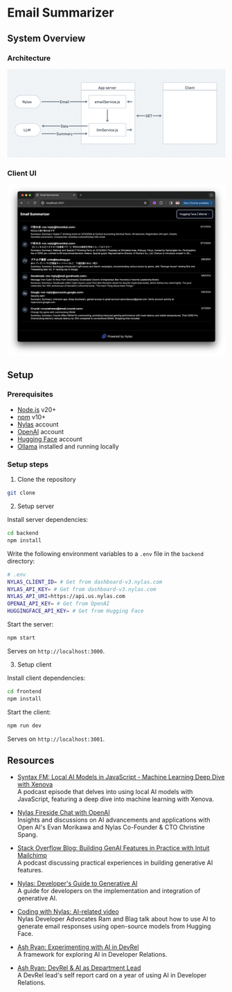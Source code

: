 # Email Summarizer

## System Overview

### Architecture

![](/images/architecture.png)

### Client UI

![Client UI](/images/client.png)

## Setup

### Prerequisites

- [Node.js](https://nodejs.org/en/download/) v20+
- [npm](https://www.npmjs.com/get-npm) v10+
- [Nylas](https://dashboard-v3.nylas.com?utm_source=nylas-samples&utm_medium=devrel-surfaces&utm_campaign=&utm_content=apidays-austin-2024) account
- [OpenAI](https://openai.com) account
- [Hugging Face](https://huggingface.co) account
- [Ollama](https://ollama.com) installed and running locally

### Setup steps

1. Clone the repository

```bash
git clone
```

2. Setup server

Install server dependencies:

```bash
cd backend
npm install
```

Write the following environment variables to a `.env` file in the `backend` directory:

```bash
# .env
NYLAS_CLIENT_ID= # Get from dashboard-v3.nylas.com
NYLAS_API_KEY= # Get from dashboard-v3.nylas.com
NYLAS_API_URI=https://api.us.nylas.com
OPENAI_API_KEY= # Get from OpenAI
HUGGINGFACE_API_KEY= # Get from Hugging Face
```

Start the server:

```bash
npm start
```

Serves on `http://localhost:3000`.

3. Setup client

Install client dependencies:

```bash
cd frontend
npm install
```

Start the client:

```bash
npm run dev
```

Serves on `http://localhost:3001`.

## Resources

- [Syntax FM: Local AI Models in JavaScript - Machine Learning Deep Dive with Xenova](https://syntax.fm/show/740/local-ai-models-in-javascript-machine-learning-deep-dive-with-xenova)  
  A podcast episode that delves into using local AI models with JavaScript, featuring a deep dive into machine learning with Xenova.

- [Nylas Fireside Chat with OpenAI](https://info.nylas.com/firesidechat-openai-registrationpage.html?utm_source=nylas-samples&utm_medium=devrel-surfaces&utm_campaign=&utm_content=apidays-austin-2024)  
  Insights and discussions on AI advancements and applications with Open AI's Evan Morikawa and Nylas Co-Founder & CTO Christine Spang.

- [Stack Overflow Blog: Building GenAI Features in Practice with Intuit Mailchimp](https://stackoverflow.blog/2024/03/06/building-genai-features-in-practice-with-intuit-mailchimp/)  
  A podcast discussing practical experiences in building generative AI features.

- [Nylas: Developer's Guide to Generative AI](https://www.nylas.com/developers-guide-to-generative-ai?utm_source=nylas-samples&utm_medium=devrel-surfaces&utm_campaign=&utm_content=apidays-austin-2024)  
  A guide for developers on the implementation and integration of generative AI.

- [Coding with Nylas: AI-related video](https://www.youtube.com/watch?v=KNJWMGExt18)  
  Nylas Developer Advocates Ram and Blag talk about how to use AI to generate email responses using open-source models from Hugging Face.

- [Ash Ryan: Experimenting with AI in DevRel](https://www.ashryan.io/experimenting-with-ai-in-devrel/)  
  A framework for exploring AI in Developer Relations.

- [Ash Ryan: DevRel & AI as Department Lead](https://www.ashryan.io/devrel-ai-as-department-lead/)  
  A DevRel lead's self report card on a year of using AI in Developer Relations.
